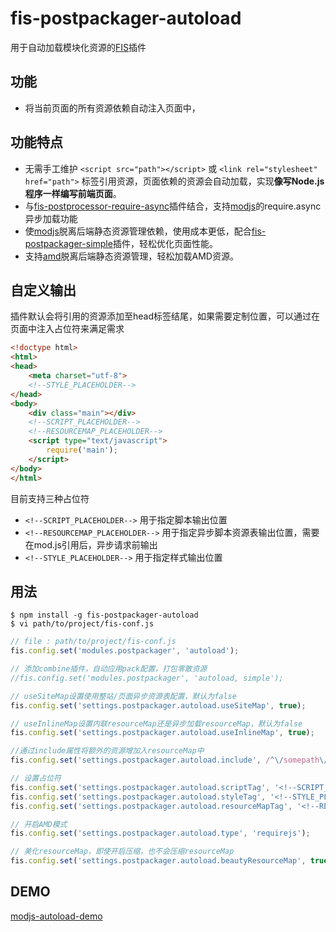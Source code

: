 # fis-postpackager-autoload

用于自动加载模块化资源的[FIS](https://github.com/fex-team/fis)插件

## 功能

 - 将当前页面的所有资源依赖自动注入页面中，


## 功能特点

 - 无需手工维护 ```<script src="path"></script>``` 或 ```<link rel="stylesheet" href="path">``` 标签引用资源，页面依赖的资源会自动加载，实现**像写Node.js程序一样编写前端页面**。
 - 与[fis-postprocessor-require-async](https://github.com/xiangshouding/fis-postprocessor-require-async)插件结合，支持[modjs](https://github.com/fex-team/mod)的require.async异步加载功能
 - 使[modjs](https://github.com/fex-team/mod)脱离后端静态资源管理依赖，使用成本更低，配合[fis-postpackager-simple](https://github.com/hefangshi/fis-postpackager-simple)插件，轻松优化页面性能。
 - 支持[amd](https://github.com/fex-team/fis-postprocessor-amd)脱离后端静态资源管理，轻松加载AMD资源。

## 自定义输出

插件默认会将引用的资源添加至head标签结尾，如果需要定制位置，可以通过在页面中注入占位符来满足需求

```html
<!doctype html>
<html>
<head>
    <meta charset="utf-8">
    <!--STYLE_PLACEHOLDER-->
</head>
<body>
    <div class="main"></div>
    <!--SCRIPT_PLACEHOLDER-->
    <!--RESOURCEMAP_PLACEHOLDER-->
    <script type="text/javascript">
        require('main');
    </script>
</body>
</html>
```

目前支持三种占位符

* `<!--SCRIPT_PLACEHOLDER-->` 用于指定脚本输出位置
* `<!--RESOURCEMAP_PLACEHOLDER-->` 用于指定异步脚本资源表输出位置，需要在mod.js引用后，异步请求前输出
* `<!--STYLE_PLACEHOLDER-->` 用于指定样式输出位置

## 用法

    $ npm install -g fis-postpackager-autoload
    $ vi path/to/project/fis-conf.js

```javascript
// file : path/to/project/fis-conf.js
fis.config.set('modules.postpackager', 'autoload');

// 添加combine插件，自动应用pack配置，打包零散资源
//fis.config.set('modules.postpackager', 'autoload, simple');

// useSiteMap设置使用整站/页面异步资源表配置，默认为false
fis.config.set('settings.postpackager.autoload.useSiteMap', true);

// useInlineMap设置内联resourceMap还是异步加载resourceMap，默认为false
fis.config.set('settings.postpackager.autoload.useInlineMap', true);

//通过include属性将额外的资源增加入resourceMap中
fis.config.set('settings.postpackager.autoload.include', /^\/somepath\//i);

// 设置占位符
fis.config.set('settings.postpackager.autoload.scriptTag', '<!--SCRIPT_PLACEHOLDER-->');
fis.config.set('settings.postpackager.autoload.styleTag', '<!--STYLE_PLACEHOLDER-->');
fis.config.set('settings.postpackager.autoload.resourceMapTag', '<!--RESOURCEMAP_PLACEHOLDER-->');

// 开启AMD模式
fis.config.set('settings.postpackager.autoload.type', 'requirejs');

// 美化resourceMap，即使开启压缩，也不会压缩resourceMap
fis.config.set('settings.postpackager.autoload.beautyResourceMap', true);
```

## DEMO

[modjs-autoload-demo](https://github.com/hefangshi/modjs-autoload-demo)
